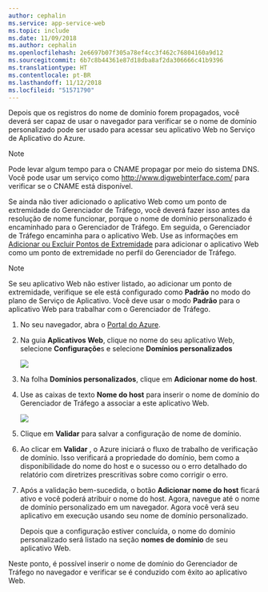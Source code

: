 ```yaml
---
author: cephalin
ms.service: app-service-web
ms.topic: include
ms.date: 11/09/2018
ms.author: cephalin
ms.openlocfilehash: 2e6697b07f305a78ef4cc3f462c76804160a9d12
ms.sourcegitcommit: 6b7c8b44361e87d18dba8af2da306666c41b9396
ms.translationtype: HT
ms.contentlocale: pt-BR
ms.lasthandoff: 11/12/2018
ms.locfileid: "51571790"
---
```

Depois que os registros do nome de domínio forem propagados, você deverá ser capaz de usar o navegador para verificar se o nome de domínio personalizado pode ser usado para acessar seu aplicativo Web no Serviço de Aplicativo do Azure.

> [!NOTE]
> Pode levar algum tempo para o CNAME propagar por meio do sistema DNS. Você pode usar um serviço como <a href="http://www.digwebinterface.com/">http://www.digwebinterface.com/</a> para verificar se o CNAME está disponível.
> 
> 

Se ainda não tiver adicionado o aplicativo Web como um ponto de extremidade do Gerenciador de Tráfego, você deverá fazer isso antes da resolução de nome funcionar, porque o nome de domínio personalizado é encaminhado para o Gerenciador de Tráfego. Em seguida, o Gerenciador de Tráfego encaminha para o aplicativo Web. Use as informações em [Adicionar ou Excluir Pontos de Extremidade](../articles/traffic-manager/traffic-manager-endpoints.md) para adicionar o aplicativo Web como um ponto de extremidade no perfil do Gerenciador de Tráfego.

> [!NOTE]
> Se seu aplicativo Web não estiver listado, ao adicionar um ponto de extremidade, verifique se ele está configurado como **Padrão** no modo do plano de Serviço de Aplicativo. Você deve usar o modo **Padrão** para o aplicativo Web para trabalhar com o Gerenciador de Tráfego.
> 
> 

1. No seu navegador, abra o [Portal do Azure](https://portal.azure.com).
2. Na guia **Aplicativos Web**, clique no nome do seu aplicativo Web, selecione **Configuraçõe**s e selecione **Domínios personalizados**
   
    ![](./media/custom-dns-web-site/dncmntask-cname-6.png)
3. Na folha **Domínios personalizados**, clique em **Adicionar nome do host**.
4. Use as caixas de texto **Nome do host** para inserir o nome de domínio do Gerenciador de Tráfego a associar a este aplicativo Web.
   
    ![](./media/custom-dns-web-site/dncmntask-cname-8.png)
5. Clique em **Validar** para salvar a configuração de nome de domínio.
6. Ao clicar em **Validar** , o Azure iniciará o fluxo de trabalho de verificação de domínio. Isso verificará a propriedade do domínio, bem como a disponibilidade do nome do host e o sucesso ou o erro detalhado do relatório com diretrizes prescritivas sobre como corrigir o erro.    
7. Após a validação bem-sucedida, o botão **Adicionar nome do host** ficará ativo e você poderá atribuir o nome do host. Agora, navegue até o nome de domínio personalizado em um navegador. Agora você verá seu aplicativo em execução usando seu nome de domínio personalizado. 
   
   Depois que a configuração estiver concluída, o nome do domínio personalizado será listado na seção **nomes de domínio** de seu aplicativo Web.

Neste ponto, é possível inserir o nome de domínio do Gerenciador de Tráfego no navegador e verificar se é conduzido com êxito ao aplicativo Web.

